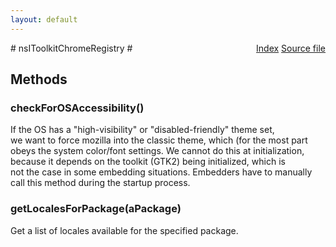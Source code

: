 ```yaml
---
layout: default
---
```

<div class='links' style='float:right'><a href="../index.html">Index</a>
<a href="http://dxr.mozilla.org/mozilla-central/source/chrome/nsIToolkitChromeRegistry.idl">Source file</a>
</div>
# nsIToolkitChromeRegistry #

## Methods ##

### checkForOSAccessibility() ###
  
If the OS has a "high-visibility" or "disabled-friendly" theme set,  
we want to force mozilla into the classic theme, which (for the most part  
obeys the system color/font settings. We cannot do this at initialization,  
because it depends on the toolkit (GTK2) being initialized, which is  
not the case in some embedding situations. Embedders have to manually  
call this method during the startup process.  
  

### getLocalesForPackage(aPackage) ###
  
Get a list of locales available for the specified package.  
  
